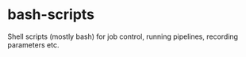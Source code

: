 bash-scripts
============

Shell scripts (mostly bash) for job control, running pipelines, recording parameters etc.
